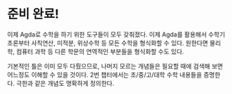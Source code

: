 # 준비 완료!
이제 Agda로 수학을 하기 위한 도구들이 모두 갖춰졌다. 이제 Agda를 활용해서 수학기초론부터 사칙연산, 미적분, 위상수학 등 모든 수학을 형식화할 수 있다. 원한다면 물리학, 컴퓨터 과학 등 다른 학문의 연역적인 부분들을 형식화할 수도 있다.

기본적인 틀은 이미 모두 다뤘으므로, 나머지 모르는 개념들은 필요할 때에 검색해 보면 어느정도 이해할 수 있을 것이다. 2번 챕터에서는 초/중/고/대학 수학 내용들을 증명한다. 극한과 같은 개념도 명확하게 정의한다.